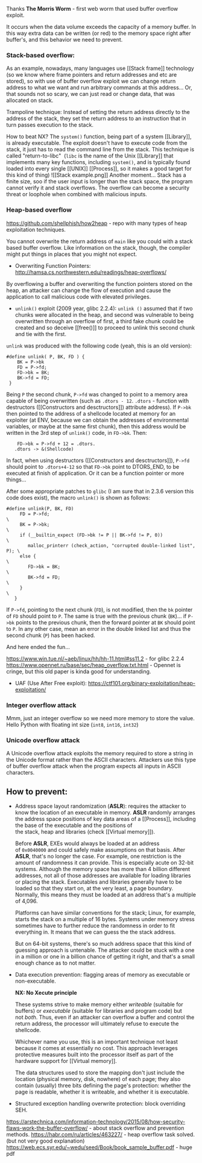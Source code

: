 

Thanks **The Morris Worm** - first web worm that used buffer overflow exploit.

It occurs when the data volume exceeds the capacity of a memory buffer. In this way extra data can be written (or red) to the memory space right after buffer's, and this behavior we need to prevent.

### Stack-based overflow:
As an example, nowadays, many languages use [[Stack frame]] technology (so we know where frame pointers and return addresses and etc are stored), so with use of buffer overflow exploit we can change return address to what we want and run arbitrary commands at this address... Or, that sounds not so scary, we can just read or change data, that was allocated on stack.

Trampoline technique: Instead of setting the return address directly to the address of the stack, they set the return address to an instruction that in turn passes execution to the stack.

How to beat NX? The `system()` function, being part of a system [[Library]], is already executable. The exploit doesn't have to execute code from the stack, it just has to read the command line from the stack. This technique is called "return-to-libc"  (`libc` is the name of the Unix [[Library]] that implements many key functions, including `system()`, and is typically found loaded into every single [[UNIX]] [[Process]], so it makes a good target for this kind of thing)
![[Stack example.png]]
Another moment... Stack has a finite size, soo if the user input is longer than the stack space, the program cannot verify it and stack overflows. The overflow can become a security threat or loophole when combined with malicious inputs.

### Heap-based overflow

https://github.com/shellphish/how2heap - repo with many types of heap exploitation techniques.

You cannot overwrite the return address of `main` like you could with a stack based buffer overflow. Like information on the stack, though, the compiler might put things in places that you might not expect.

* Overwriting Function Pointers:
http://hamsa.cs.northwestern.edu/readings/heap-overflows/

By overflowing a buffer and overwriting the function pointers stored on the heap, an attacker can change the flow of execution and cause the application to call malicious code with elevated privileges.


* `unlink()` exploit (2009 year, glibc 2.2.4):
`unlink ()` assumed that if two chunks were allocated in the heap, and second was vulnerable to being overwritten through an overflow of first, a third fake chunk could be created and so deceive [[free()]] to proceed to unlink this second chunk and tie with the first.

`unlink` was produced with the following code (yeah, this is an old version):
```
#define unlink( P, BK, FD ) {
	BK = P->bk
	FD = P->fd; 
	FD->bk = BK;
	BK->fd = FD;
 }
```


Being `P` the second chunk, `P->fd` was changed to point to a memory area capable of being overwritten (such as `.dtors - 12`. `.dtors` - function with destructors ([[Constructors and desctructors]]) attribute address). If `P->bk` then pointed to the address of a shellcode located at memory for an exploiter (at ENV, because we can obtain the addresses of environmental variables, or maybe at the same first chunk), then this address would be written in the 3rd step of `unlink()` code, in `FD->bk`. Then:


```
	FD->bk = P->fd + 12 = .dtors.
   .dtors -> &(Shellcode)
```
   

In fact, when using destructors ([[Constructors and desctructors]]), `P->fd` should point to `.dtors+4-12` so that `FD->bk` point to DTORS_END, to be executed at finish of application. Or it can be a function pointer or more things...

After some appropriate patches to `glibc` (I am sure that in 2.3.6 version this code does exist), the macro `unlink()` is shown as follows:

```
#define unlink(P, BK, FD) 
     FD = P->fd;                                                          \
     BK = P->bk;                                                          \
     if (__builtin_expect (FD->bk != P || BK->fd != P, 0))                \
	    malloc_printerr (check_action, "corrupted double-linked list", P); \
     else {                                                               \
	    FD->bk = BK;                                                       \
	    BK->fd = FD;                                                       \
     }                                                                    \
   }
```
If `P->fd`, pointing to the next chunk (`FD`), is not modified, then the `bk` pointer of `FD` should point to `P`. The same is true with the previous chunk (`BK`)... if `P->bk` points to the previous chunk, then the forward pointer at `BK` should point to `P`. In any other case, mean an error in the double linked list and thus the second chunk (`P`) has been hacked.

And here ended the fun...

https://www.win.tue.nl/~aeb/linux/hh/hh-11.html#ss11.2 - for glibc 2.2.4
https://www.opennet.ru/base/sec/heap_overflow.txt.html - Opennet is cringe, but this old paper is kinda good for understanding.

* UAF (Use After Free exploit):
https://ctf101.org/binary-exploitation/heap-exploitation/


### Integer overflow attack
Mmm, just an integer overflow so we need more memory to store the value. Hello Python with floating int size (`int8`, `int16`, `int32`)
### Unicode overflow attack
A Unicode overflow attack exploits the memory required to store a string in the Unicode format rather than the ASCII characters. Attackers use this type of buffer overflow attack when the program expects all inputs in ASCII characters.

## How to prevent:
* Address space layout randomization (**ASLR**): requires the attacker to know the location of an executable in memory. **ASLR** randomly arranges the address space positions of key data areas of a [[Process]], including the base of the executable and the positions of the stack, heap and libraries (check [[Virtual memory]]). 

	 Before **ASLR**, EXEs would always be loaded at an address of `0x0040000` and could safely make assumptions on that basis. After **ASLR**, that's no longer the case. For example, one restriction is the amount of randomness it can provide. This is especially acute on 32-bit systems. Although the memory space has more than 4 billion different addresses, not all of those addresses are available for loading libraries or placing the stack. Executables and libraries generally have to be loaded so that they start on, at the very least, a page boundary. Normally, this means they must be loaded at an address that's a multiple of 4,096.
	 
	 Platforms can have similar conventions for the stack; Linux, for example, starts the stack on a multiple of 16 bytes. Systems under memory stress sometimes have to further reduce the randomness in order to fit everything in. It means that we can guess the the stack address.
	 
	 But on 64-bit systems, there's so much address space that this kind of guessing approach is untenable. The attacker could be stuck with a one in a million or one in a billion chance of getting it right, and that's a small enough chance as to not matter.

* Data execution prevention: flagging areas of memory as executable or non-executable.

	**NX: No Xecute principle**
	 
	These systems strive to make memory either _writeable_ (suitable for buffers) or _executable_ (suitable for libraries and program code) but not _both_. Thus, even if an attacker can overflow a buffer and control the return address, the processor will ultimately refuse to execute the shellcode.
	
	Whichever name you use, this is an important technique not least because it comes at essentially no cost. This approach leverages protective measures built into the processor itself as part of the hardware support for [[Virtual memory]].
	
	The data structures used to store the mapping don't just include the location (physical memory, disk, nowhere) of each page; they also contain (usually) three bits defining the page's protection: whether the page is readable, whether it is writeable, and whether it is executable.

* Structured exception handling overwrite protection: block overriding SEH.

https://arstechnica.com/information-technology/2015/08/how-security-flaws-work-the-buffer-overflow/ - about stack overflow and prevention methods.
https://habr.com/ru/articles/463227/ - heap overflow task solved. (but not very good explanation)
https://web.ecs.syr.edu/~wedu/seed/Book/book_sample_buffer.pdf - huge pdf
